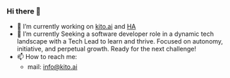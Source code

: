 ### Hi there 👋

<!--
**kito129/kito129** is a ✨ _special_ ✨ repository because its `README.md` (this file) appears on your GitHub profile.
-->

- 🔭 I’m currently working on [kito.ai](https://github.com/kito129/kitoAi) and [HA]([https://github.com/kito129/kitoAi](https://github.com/kito129/homeAutomation))
- 🌱 I’m currently Seeking a software developer role in a dynamic tech landscape with a Tech Lead to learn and thrive. Focused on autonomy, initiative, and perpetual growth. Ready for the next challenge! 
- 📫 How to reach me:
  - mail: info@kito.ai
